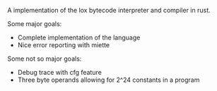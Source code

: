 A implementation of the lox bytecode interpreter and compiler in rust.

Some major goals:
- Complete implementation of the language
- Nice error reporting with miette

Some not so major goals:
- Debug trace with cfg feature
- Three byte operands allowing for 2^24 constants in a program

